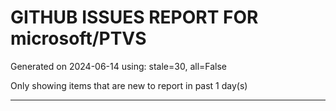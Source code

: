 
# GITHUB ISSUES REPORT FOR microsoft/PTVS


Generated on 2024-06-14 using: stale=30, all=False


Only showing items that are new to report in past 1 day(s)


---

